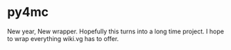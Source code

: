 # py4mc
New year, New wrapper.
Hopefully this turns into a long time project.
I hope to wrap everything wiki.vg has to offer.
